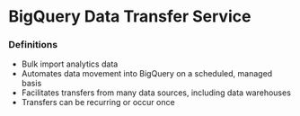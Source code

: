 # BigQuery Data Transfer Service

### Definitions
* Bulk import analytics data
* Automates data movement into BigQuery on a scheduled, managed basis
* Facilitates transfers from many data sources, including data warehouses
* Transfers can be recurring or occur once

